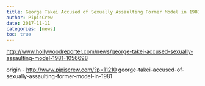 ```yaml
---
title: George Takei Accused of Sexually Assaulting Former Model in 1981
author: PipisCrew
date: 2017-11-11
categories: [news]
toc: true
---
```


http://www.hollywoodreporter.com/news/george-takei-accused-sexually-assaulting-model-1981-1056698

origin - http://www.pipiscrew.com/?p=11210 george-takei-accused-of-sexually-assaulting-former-model-in-1981